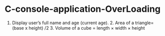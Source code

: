 # C-console-application-OverLoading
1. Display user’s full name and age (current age). 2. Area of a triangle= (base x height) /2 3. Volume of a cube = length × width × height
